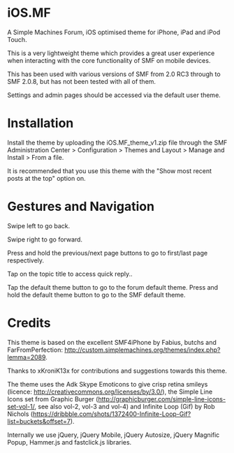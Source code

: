 iOS.MF
==============

A Simple Machines Forum, iOS optimised theme for iPhone, iPad and iPod Touch.

This is a very lightweight theme which provides a great user experience when interacting with the core functionality of SMF on mobile devices.

This has been used with various versions of SMF from 2.0 RC3 through to SMF 2.0.8, but has not been tested with all of them.

Settings and admin pages should be accessed via the default user theme.

Installation
==============

Install the theme by uploading the iOS.MF_theme_v1.zip file through the SMF Administration Center > Configuration > Themes and Layout > Manage and Install > From a file.

It is recommended that you use this theme with the "Show most recent posts at the top" option on.

Gestures and Navigation
==============

Swipe left to go back.

Swipe right to go forward.

Press and hold the previous/next page buttons to go to first/last page respectively.

Tap on the topic title to access quick reply..

Tap the default theme button to go to the forum default theme. Press and hold the default theme button to go to the SMF default theme.

Credits
==============

This theme is based on the excellent SMF4iPhone by Fabius, butchs and FarFromPerfection: http://custom.simplemachines.org/themes/index.php?lemma=2089.

Thanks to xKroniK13x for contributions and suggestions towards this theme.

The theme uses the Adk Skype Emoticons to give crisp retina smileys (licence: http://creativecommons.org/licenses/by/3.0/), the Simple Line Icons set from Graphic Burger (http://graphicburger.com/simple-line-icons-set-vol-1/, see also vol-2, vol-3 and vol-4) and Infinite Loop (Gif) by Rob Nichols (https://dribbble.com/shots/1372400-Infinite-Loop-Gif?list=buckets&offset=7).

Internally we use jQuery, jQuery Mobile, jQuery Autosize, jQuery Magnific Popup, Hammer.js and fastclick.js libraries.
